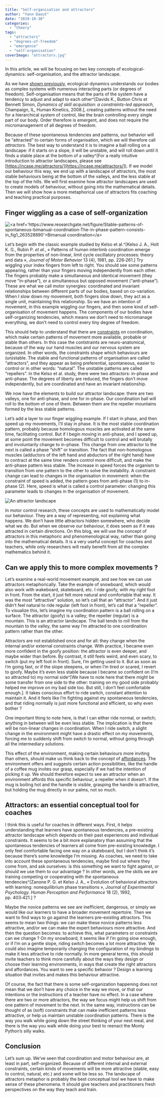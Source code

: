 ```yaml
---
title: "Self-organisation and attractors"
author: "Yann Daout"
date: "2019-10-30"
categories: 
  - "theory"
tags: 
  - "attractors"
  - "degrees-of-freedom"
  - "emergence"
  - "self-organisation"
coverImage: "attractors.jpg"
---
```


In this article, we will be focusing on two key concepts of ecological-dynamics: self-organisation, and the attractor landscape.

As we have [shown previously](../the-dynamical-systems-approach), ecological-dynamics understands our bodies as complex systems with numerous interacting parts (or degrees of freedom). Self-organisation means that the parts of the system have a tendency to adjust and adapt to each other^[Davids K., Button Chris et Bennett Simon, _Dynamics of skill acquisition: a constraints-led approach_, Champaign, IL, Human Kinetics, 2008.], creating patterns without the need for a hierarchical system of control, like the brain controlling every single part of our body. Order therefore is emergent, and does not require the micromanagement of all degrees of freedom.

Because of these spontaneous tendencies and patterns, our behavior will be “attracted” to certain forms of organisation, which we will therefore call _attractors_. The best way to understand it is to imagine a ball rolling on a landscape: if it starts on a slope, it will be unstable, and will roll down until it finds a stable place at the bottom of a valley^[For a really intuitive introduction to attractor landscapes, please see [https://ncase.me/attractors/](https://ncase.me/attractors/]). If we model our behaviour this way, we end up with a landscape of attractors, the most stable behaviours being at the bottom of the valleys, and the less stable at the top of the hills. We will first examine how attractor landscapes are used to create models of behaviour, without going into the mathematical details. Then we will show how a more metaphorical use of attractors fits coaching and teaching practical purposes.

## **Finger wiggling as a case of self-organization**

![](images/Stable-patterns-of-spontaneous-bimanual-coordination-The-in-phase-pattern-consists-in.png "<a href='https://www.researchgate.net/figure/Stable-patterns-of-spontaneous-bimanual-coordination-The-in-phase-pattern-consists-in_fig1_263528890'>Bimanual coordination</a>")

Let’s begin with the classic example studied by Kelso et al.^[Kelso J. A., Holt K. G., Rubin P. _et al._, « Patterns of human interlimb coordination emerge from the properties of non-linear, limit cycle oscillatory processes: theory and data », _Journal of Motor Behavior_ 13 (4), 1981, pp. 226‑261.] Try wiggling your index fingers from left to right. You should see some patterns appearing, rather than your fingers moving independently from each other. The fingers probably make a simultaneous and identical movement (they move “in-phase”), or a simultaneous but opposed movement (“anti-phase”). These are what we call motor synergies: coordinated and invariant relationships between different parts of our bodies, based on co-variation. When I slow down my movement, both fingers slow down, they act as a single unit, maintaining this relationship. So we have an intention of movement, in this example wiggling our fingers, and then some kind of self-organisation of movement happens. The components of our bodies have self-organizing tendencies, which means we don’t need to micromanage everything, we don’t need to control every tiny degree of freedom.

This should help to understand that there are [constraints](../brief-introduction-to-the-constraints-led-approach) on coordination, which make certain patterns of movement more available, probable or stable than others. In this case the contstraints are neuro-anatomical, because of the way our hand muscles and our nervous system are organized. In other words, the constraints shape which behaviours are (un)stable. The stable and functional patterns of organisation are called “attractors”, and they appear as being preferential, spontaneous, easier to control or in other words: “natural”. The unstable patterns are called “repellers”. In the Kelso et al. study, there were two attractors: in-phase and anti-phase. The degrees of liberty are reduced, the fingers don’t move independently, but are coordinated and have an invariant relationship.

We now have the elements to build our attractor landscape: there are two valleys, one for anti-phase, and one for in-phase. Our coordination ball will roll to the bottom of one of them. Between them are the repeller mountains formed by the less stable patterns.

Let’s add a layer to our finger wiggling example. If I start in phase, and then speed up my movements, I’ll stay in phase. It is the most stable coordination pattern, probably because homologous muscles are activated at the same time, facilitating control. But if I begin moving in anti-phase, and I speed up, at some point the movement becomes difficult to control and will brutally and involuntarily change to in-phase. This change from one attractor to the next is called a phase “shift” or transition. The fact that non-homologous muscles (adductors of the left hand and abductors of the right hand) have to contract at the same time renders control more difficult, and make the anti-phase pattern less stable. The increase in speed forces the organism to transition from one pattern to the other to solve the instability. A constraint change can lead to changes in the organisation in movement: when the constraint of speed is added, the pattern goes from anti-phase (1) to in-phase (2). Here, speed is what is called a control parameter: changing this parameter leads to changes in the organisation of movement.

![](images/stable-states2.jpg "An attractor landscape")



In motor control research, these concepts are used to mathematically model our behaviour. They are a way of representing, not explaining what happens. We don’t have little attractors hidden somewhere, who decide what we do. But when we observe our behaviour, it does seem as if it was attracted in certain directions. On this blog, we will use the concept of attractors in this metaphoric and phenomenological way, rather than going into the mathematical details. It is a very useful concept for coaches and teachers, while only researchers will really benefit from all the complex mathematics behind it.

## **Can we apply this to more complex movements ?**

Let’s examine a real-world movement example, and see how we can use attractors metaphorically. Take the example of snowboard, which would also work with wakeboard, skateboard, etc. I ride goofy, with my right foot in front. From the start, it just felt more natural and comfortable that way. It was the most “attractive” solution, so let’s call that an “attractor”. And it just didn’t feel natural to ride regular (left foot in front), let’s call that a “repeller”. To visualize this, let’s imagine my coordination pattern is a ball rolling on a surface. The attractor (goofy) is a valley; the repeller (regular) is a mountain. This is an attractor landscape. The ball tends to roll from the mountain to the valley, the same way I’m attracted to one coordination pattern rather than the other.

Attractors are not established once and for all: they change when the internal and/or external constraints change. With practice, I became even more confident in the goofy position: the attractor is even deeper, and maybe wider than before. By contrast, it still feels weird, and even scary, to switch (put my left foot in front). Sure, I’m getting used to it. But as soon as I’m going fast, or if the slope steepens, or when I’m tired or scared, I revert to goofy. Maybe it’s even less stable because I became so confident on (I’m so attracted to) my normal side^[We have to note here that there might be some transfer from one side to the other: training on my good side probably helped me improve on my bad side too. But still, I don’t feel comfortable enough.]. It takes conscious effort to ride switch, constant attention to maintain it. And it feels like I’m fighting against my spontaneous tendencies, and that riding normally is just more functional and efficient, so why even bother ?

One important thing to note here, is that I can either ride normal, or switch; anything in between will be even less stable. The implication is that there will be non-linear changes in coordination. When I ride switch, a slight change in the environment might have a drastic effect on my movements, forcing me to suddenly shift from switch to normal, without going through all the intermediary solutions.

This effect of the environment, making certain behaviours more inviting than others, should make us think back to the concept of [affordances](../affordances-perception-and-action). The environment offers and suggests certain action possibilities, like the handle of a coffee mug invites our grasp, especially if we had the intention of picking it up. We should therefore expect to see an attractor when an environment affords this specific behaviour, a repeller when it doesn’t. If the mug is boiling hot and the handle is visible, grasping the handle is attractive, but holding the mug directly in our palms, not so much.

## **Attractors: an essential conceptual tool for coaches**

I think this is useful for coaches in different ways. First, it helps understanding that learners have spontaneous tendencies, a pre-existing attractor landscape which depends on their past experiences and individual constraints. It seems to be a bit more explanatory than assuming that the spontaneous tendencies of learners all come from pre-existing knowledge. I only feel comfortable facing one way on a skateboard, but I don’t think it’s because there’s some knowledge I’m missing. As coaches, we need to take into account these spontaneous tendencies, maybe find out where they come from, and ask ourselves: is this something we want to fight against, or should we use them to our advantage ? In other words, are the skills we are training competing or cooperating with the spontaneous tendencies^[Zanone P. G. et Kelso J. A., « Evolution of behavioral attractors with learning: nonequilibrium phase transitions », _Journal of Experimental Psychology. Human Perception and Performance_ 18 (2), 1992, pp. 403‑421.] ?

Maybe the novice patterns we see are inefficient, dangerous, or simply we would like our learners to have a broader movement repertoire. Then we want to find ways to go against the learners pre-existing attractors. This seems to mean two things: we can make these novice patterns less attractive, and/or we can make the expert behaviours more attractive. And then the question becomes: to achieve this, what parameters or constraints can we change ? On my snowboard, it seems like if I’m going slow enough, or if I’m on a gentle slope, riding switch becomes a lot more attractive. We could also imagine temporarily changing the configuration of my bindings to make it less attractive to ride normally. In more general terms, this should invite teachers to think more carefully about the ways they design or choose their learning environments, in ways that create the right attractors and affordances. You want to see a specific behavior ? Design a learning situation that invites and makes this behaviour attractive.

Of course, the fact that there is some self-organization happening does not mean that we don’t have any choice in the way we move, or that our intentions or the instructions of a teacher have no effect. In a case where there are two or more attractors, the way we focus might help us shift from one pattern of movement to the next. In the same way, instructions can be thought of as (soft) constraints that can make inefficient patterns less attractive, or help us maintain unstable coordination patterns. There is the way you walk while going down the street thinking of your next meal, and there is the way you walk while doing your best to reenact the Monty Python’s silly walks. 

## **Conclusion**

Let’s sum up. We’ve seen that coordination and motor behaviour are, at least in part, self-organized. Because of different internal and external constraints, certain kinds of movements will be more attractive (stable, easy to control, natural, etc.) and some will be less so. The landscape of attractors metaphor is probably the best conceptual tool we have to make sense of these phenomena. It should give teachers and practitioners fresh perspectives on the way they teach and train.
